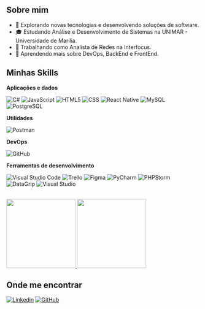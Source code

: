 ## Sobre mim

- 🤔 Explorando novas tecnologias e desenvolvendo soluções de software.
- 🎓 Estudando Análise e Desenvolvimento de Sistemas na UNIMAR - Universidade de Marília.
- 💼 Trabalhando como Analista de Redes na Interfocus.
- 🌱 Aprendendo mais sobre DevOps, BackEnd e FrontEnd.

## Minhas Skills

**Aplicações e dados**

![C#](https://img.shields.io/badge/-C%23-333333?style=flat&logo=csharp&logoColor=239120)
![JavaScript](https://img.shields.io/badge/-JavaScript-333333?style=flat&logo=javascript)
![HTML5](https://img.shields.io/badge/-HTML5-333333?style=flat&logo=HTML5)
![CSS](https://img.shields.io/badge/-CSS-333333?style=flat&logo=CSS3&logoColor=1572B6)
![React Native](https://img.shields.io/badge/-React%20Native-333333?style=flat&logo=react)
![MySQL](https://img.shields.io/badge/-MySQL-333333?style=flat&logo=mysql)
![PostgreSQL](https://img.shields.io/badge/-PostgreSQL-333333?style=flat&logo=postgresql)

**Utilidades**

![Postman](https://img.shields.io/badge/-Postman-333333?style=flat&logo=postman)

**DevOps**

![GitHub](https://img.shields.io/badge/-GitHub-333333?style=flat&logo=github)

**Ferramentas de desenvolvimento**

![Visual Studio Code](https://img.shields.io/badge/-Visual%20Studio%20Code-333333?style=flat&logo=visual-studio-code&logoColor=007ACC)
![Trello](https://img.shields.io/badge/-Trello-333333?style=flat&logo=trello&logoColor=007ACC)
![Figma](https://img.shields.io/badge/-Figma-333333?style=flat&logo=figma&logoColor=007ACC)
![PyCharm](https://img.shields.io/badge/-PyCharm-333333?style=flat&logo=pycharm)
![PHPStorm](https://img.shields.io/badge/-PhpStorm-333333?style=flat&logo=phpstorm)
![DataGrip](https://img.shields.io/badge/-DataGrip-333333?style=flat&logo=datagrip)
![Visual Studio](https://img.shields.io/badge/-Visual%20Studio-333333?style=flat&logo=visual-studio)

<br/>

<a href="https://https://github.com/GabssMar" title="Perfil da Gabriele">
  <img height="180em" src="https://github-readme-stats.vercel.app/api?username=GabssMar&theme=dracula&show_icons=true" />
</a>

<a href="https://https://github.com/GabssMar" title="Linguagens mais usadas">
  <img height="180em" src="https://github-readme-stats.vercel.app/api/top-langs/?username=GabssMar&theme=dracula&layout=compact" />
</a>

## Onde me encontrar

[![Linkedin](https://img.shields.io/badge/-GabrieleMartinez-blue?style=flat-square&logo=Linkedin&logoColor=white)](https://www.linkedin.com/in/gabriele-martinez-7aa3ab197/)
[![GitHub](https://img.shields.io/github/followers/GabssMar?label=follow&style=social)](https://github.com/GabssMar)
